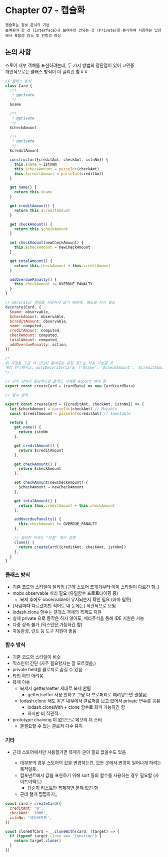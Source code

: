 # Chapter 07 - 캡슐화

    캡슐화는 정보 은닉의 기본
    보여줘야 할 것 (Interface)과 보여주면 안되는 것 (Private)를 분리하여 사용하는 입장에서 복잡성 감소 및 안정성 향상


## 논의 사항

스토어 내부 객체를 표현하려는데, 두 가지 방법의 장단점이 있어 고민중  
개인적으로는 클래스 방식이 더 끌리긴 함ㅎㅎ

```js
// 클래스 방식
class Card {
  /**
   * @private
   */
  $name

  /**
   * @private
   */
  $checkAmount

  /**
   * @private
   */
  $creditAmount

  constructor({creditAmt, checkAmt, istnNm}) {
    this.$name = istnNm
    this.$checkAmount = parseInt(checkAmt)
    this.$creditAmount = parseInt(creditAmt)
  }

  get name() {
    return this.$name
  }

  get creditAmount() {
    return this.$creditAmount
  }

  get checkAmount() {
    return this.$checkAmount
  }

  set checkAmount(newCheckAmount) {
    this.$checkAmount = newCheckAmount
  }

  get totalAmount() {
    return this.checkAmount + this.creditAmount
  }

  addOverduePanalty() {
    this.checkAmount += OVERDUE_PANALTY
  }
}

// decorator 문법을 사용하지 않기 때문에, 별도로 처리 필요
decorate(Card, {
  $name: observable,
  $checkAmount: observable,
  $creditAmount: observable,
  name: computed,
  creditAmount: computed,
  checkAmount: computed,
  totalAmount: computed,
  addOverduePanalty: action,
})

/*
위 과정을 조금 더 간단히 줄여주는 유틸 정도는 작성 가능할 듯
예상 인터페이스: autoDecorate(Card, ['$name', '$checkAmount', '$creditAmount])
*/

// 만약 상속이 필요하다면 클래스 자체를 export 해야 함
export const createCard = (cardData) => new Card(cardData)
```

```js
// 함수 방식

export const createCard = ({creditAmt, checkAmt, istnNm}) => {
  let $checkAmount = parseInt(checkAmt) // Mutable
  const $creditAmount = parseInt(creditAmt) // Immutable

  return {
    get name() {
      return istnNm
    },

    get creditAmount() {
      return $creditAmount
    },

    get checkAmount() {
      return $checkAmount
    },

    set checkAmount(newCheckAmount) {
      $checkAmount = newCheckAmount
    },

    get totalAmount() {
      return this.creditAmount + this.checkAmount
    },

    addOverduePanalty() {
      this.checkAmount += OVERDUE_PANALTY
    },

    // 필요한 이유는 "단점" 에서 설명
    clone() {
      return createCard({creditAmt, checkAmt, istnNm})
    },
  }
}
```

### 클래스 방식

- 기존 코드와 스타일이 달라짐 (근데 스토어 쪼개기부터 이미 스타일이 다르긴 함..)
- mobx observable 처리 필요 (유틸함수 프로토타이핑 중)
  - 복제 후에도 observable이 유지되는지 확인 필요 (아마 될듯)
- (사람마다 다르겠지만 적어도 내 눈에는) 직관적으로 보임
- lodash.clone 함수는 클래스 객체의 복제도 지원
- 실제 private 으로 동작은 하지 않아도, 메타주석을 통해 IDE 지원은 가능
- 다중 상속 불가 (믹스인은 가능하긴 함)
- 자동완성, 린트 등 도구 지원이 좋음

### 함수 방식

- 기존 코드와 스타일이 비슷
- 믹스인이 간단 (자주 필요할지는 잘 모르겠음;)
- private field를 클로저로 숨길 수 있음
- 타입 확인 어려움
- 복제 이슈
  - 복제시 getter/setter 제대로 복제 안됨
    - getter/setter 사용 안하고 그냥 다 프로퍼티로 때려넣으면 괜찮음;
  - lodash.clone 해도 같은 내부에서 클로저를 보고 있어서 private 변수를 공유
    - lodash.cloneWith + clone 함수로 회피 가능하긴 함
    - 하지만 비 직관적..
- prototype chaining 이 없으므로 메모리 더 소비
  - 불필요할 수 있는 클로저 다수 유지

### 기타

- 근데 스토어에서만 사용할거면 복제가 굳이 필요 없을수도 있음

  - 대부분의 경우 스토어의 값을 변경하는건, 모든 곳에서 변경이 일어나게 하려는 목적일듯..
  - 컴포넌트에서 값을 표현하기 위해 sort 등의 함수를 사용하는 경우 필요함 (사이드이펙트)
    - 단순히 리스트만 복제하면 문제 없긴 함
  - 근데 왤케 찝찝하지;;

```js
const card = createCard({
  creditAmt: '0',
  checkAmt: '1000',
  istnNm: '네이버카드',
})

const cloneOfCard = _.cloneWith(card, (target) => {
  if (typeof target.clone === 'function') {
    return target.clone()
  }
})
```
